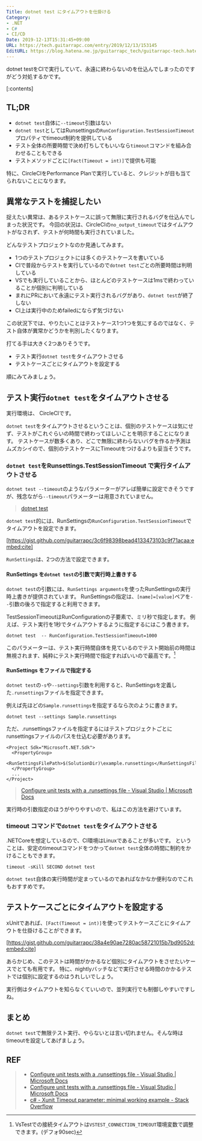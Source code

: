 ```yaml
---
Title: dotnet test にタイムアウトを仕掛ける
Category:
- .NET
- C#
- CI/CD
Date: 2019-12-13T15:31:45+09:00
URL: https://tech.guitarrapc.com/entry/2019/12/13/153145
EditURL: https://blog.hatena.ne.jp/guitarrapc_tech/guitarrapc-tech.hatenablog.com/atom/entry/26006613482239589
---
```


dotnet testをCIで実行していて、永遠に終わらないのを仕込んでしまったのですがどう対処するかです。

[:contents]

## TL;DR

* `dotnet test`自体に`--timeout`引数はない
* `dotnet test`としてはRunsettingsの`RunConfiguration.TestSessionTimeout`プロパティでtimeout制約を提供している
* テスト全体の所要時間で決め打ちしてもいいなら`timeout`コマンドを組み合わせることもできる
* テストメソッドごとに`[Fact(Timeout = int)]`で提供も可能

特に、CircleCIをPerformance Planで実行していると、クレジットが目も当てられないことになります。

## 異常なテストを捕捉したい

捉えたい異常は、あるテストケースに誤って無限に実行されるバグを仕込んでしまった状況です。
今回の状況は、CircleCIの`no_output_timeout`ではタイムアウトがなされず、テストが何時間も実行されていました。

どんなテストプロジェクトなのか見通してみます。

* 1つのテストプロジェクトには多くのテストケースを書いている
* CIで普段からテストを実行しているので`dotnet test`ごとの所要時間は判明している
* VSでも実行していることから、ほとんどのテストケースは1msで終わっていることが個別に判明している
* まれにPRにおいて永遠にテスト実行されるバグがあり、`dotnet test`が終了しない
* CI上は実行中のためfailedにならず気づけない

この状況下では、やりたいことはテストケース1つ1つを気にするのではなく、テスト自体が異常かどうかを判別したくなります。

打てる手は大きく2つありそうです。

* テスト実行`dotnet test`をタイムアウトさせる
* テストケースごとにタイムアウトを設定する

順にみてみましょう。

## テスト実行`dotnet test`をタイムアウトさせる

実行環境は、 CircleCIです。

`dotnet test`をタイムアウトさせるということは、個別のテストケースは気にせず、テストがこれぐらいの時間で終わってほしいことを明示することになります。
テストケースが数多くあり、どこで無限に終わらないバグを作るか予測はムズカシイので、個別のテストケースにTimeoutをつけるよりも妥当そうです。

### `dotnet test`をRunsettings.TestSessionTimeout で実行タイムアウトさせる

`dotnet test --timeout`のようなパラメーターがアレば簡単に設定できそうですが、残念ながら`--timeout`パラメーターは用意されていません。

> [dotnet test](https://learn.microsoft.com/en-us/dotnet/core/tools/dotnet-test?tabs=netcore21)

`dotnet test`的には、RunSettingsの`RunConfiguration.TestSessionTimeout`でタイムアウトを設定できます。

[https://gist.github.com/guitarrapc/3c6f98398bead4133473103c9f71acaa:embed:cite]

`RunSettings`は、2つの方法で設定できます。

#### RunSettings を`dotnet test`の引数で実行時上書きする

`dotnet test`の引数には、`RunSettings arguments`を使ったRunSettingsの実行時上書きが提供されています。
RunSettingsの指定は、`[name]=[value]`ペアを`--`引数の後ろで指定すると利用できます。

TestSessionTimeoutはRunConfigurationの子要素で、ミリ秒で指定します。
例えば、テスト実行を1秒でタイムアウトするように指定するにはこう書きます。

```
dotnet test  -- RunConfiguration.TestSessionTimeout=1000
```

このパラメーターは、テスト実行時間自体を見ているのでテスト開始前の時間は無視されます、純粋にテスト実行時間で指定すればいいので最高です。[^1]

#### RunSettings をファイルで指定する

`dotnet test`の`-s`や`--settings`引数を利用すると、RunSettingsを定義した`.runsettings`ファイルを指定できます。

例えば先ほどの`Sample.runsettings`を指定するなら次のように書きます。

```
dotnet test --settings Sample.runsettings
```

ただ、.runsettingsファイルを指定するにはテストプロジェクトごとにrunsettingsファイルのパスを仕込む必要があります。

```
<Project Sdk="Microsoft.NET.Sdk">
  <PropertyGroup>
    <RunSettingsFilePath>$(SolutionDir)\example.runsettings</RunSettingsFilePath>
  </PropertyGroup>
  ...
</Project>
```

> [Configure unit tests with a \.runsettings file \- Visual Studio \| Microsoft Docs](https://docs.microsoft.com/en-us/visualstudio/test/configure-unit-tests-by-using-a-dot-runsettings-file?view=vs-2019)

実行時の引数指定のほうがやりやすいので、私はこの方法を避けています。

### timeout コマンドで`dotnet test`をタイムアウトさせる

.NETCoreを想定しているので、CI環境はLinuxであることが多いです。
ということは、安定のtimeoutコマンドをつかって`dotnet test`全体の時間に制約をかけることもできます。

```
timeout -sKill SECOND dotnet test
```

`dotnet test`自体の実行時間が定まっているのであればなかなか便利なのでこれもおすすめです。

## テストケースごとにタイムアウトを設定する

xUnitであれば、`[Fact(Timeout = int)]`を使ってテストケースごとにタイムアウトを仕掛けることができます。

[https://gist.github.com/guitarrapc/38a4e90ae7280ac58721015b7bd9052d:embed:cite]


あらかじめ、このテストは時間がかかるなど個別にタイムアウトをさせたいケースでとても有用です。
特に、nightlyバッチなどで実行させる時間のかかるテストでは個別に設定するのはうれしいでしょう。

実行側はタイムアウトを知らなくていいので、並列実行でも制御しやすいですしね。

## まとめ

`dotnet test`で無限テスト実行、やらないとは言い切れません。そんな時はtimeoutを設定してあげましょう。

[^1]: VsTestでの接続タイムアウトは`VSTEST_CONNECTION_TIMEOUT`環境変数で調整できます。(デフォ90sec)

## REF

> * [Configure unit tests with a \.runsettings file \- Visual Studio \| Microsoft Docs](https://docs.microsoft.com/en-us/visualstudio/test/configure-unit-tests-by-using-a-dot-runsettings-file?view=vs-2019)
> * [Configure unit tests with a \.runsettings file \- Visual Studio \| Microsoft Docs](https://docs.microsoft.com/en-us/visualstudio/test/configure-unit-tests-by-using-a-dot-runsettings-file?view=vs-2019)
> * [c\# \- Xunit Timeout parameter: minimal working example \- Stack Overflow](https://stackoverflow.com/questions/51690236/xunit-timeout-parameter-minimal-working-example)
